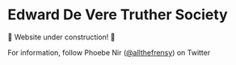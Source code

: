 # Edward De Vere Truther Society

🚧 Website under construction! 🚧

For information, follow Phoebe Nir ([@allthefrensy](https://twitter.com/allthefrensy)) on Twitter